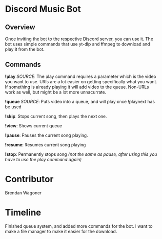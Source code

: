 # Discord Music Bot

## Overview

Once inviting the bot to the respective Discord server, you can use it. The bot uses simple commands that use yt-dlp and ffmpeg to download and play it from the bot.

## Commands

**!play** *SOURCE*: The play command requires a parameter which is the video you want to use. URls are a lot easier on getting specifically what you want. If something is already playing it will add video to the queue. Non-URLs work as well, but might be a lot more unnacurrate.

**!queue** *SOURCE*: Puts video into a queue, and will play once !playnext has be used

**!skip**: Stops current song, then plays the next one. 

**!view**: Shows current queue 

**!pause**: Pauses the current song playing.

**!resume**: Resumes current song playing

**!stop**: Permanently stops song *(not the same as pause, after using this you have to use the play command again)*

# Contributor

Brendan Wagoner

# Timeline

Finished queue system, and added more commands for the bot. I want to make a file manager to make it easier for the download.